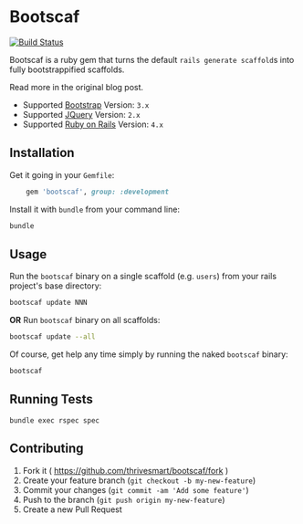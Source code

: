 # Bootscaf

[![Build Status](https://travis-ci.org/thrivesmart/bootscaf.svg)](https://travis-ci.org/thrivesmart/bootscaf)

Bootscaf is a ruby gem that turns the default `rails generate scaffold`s into fully bootstrappified scaffolds.

Read more in the original blog post.

* Supported [Bootstrap](http://getbootstrap.com/) Version: `3.x`
* Supported [JQuery](http://jquery.com/) Version: `2.x`
* Supported [Ruby on Rails](http://rubyonrails.org/) Version: `4.x`

## Installation

Get it going in your `Gemfile`:

```ruby
    gem 'bootscaf', group: :development
```

Install it with `bundle` from your command line:

```sh
bundle
```

## Usage

Run the `bootscaf` binary on a single scaffold (e.g. `users`) from your rails project's base directory: 

```sh
bootscaf update NNN
```

__OR__ Run `bootscaf` binary on all scaffolds:


```sh
bootscaf update --all
```

Of course, get help any time simply by running the naked `bootscaf` binary:

```sh
bootscaf
```

## Running Tests

`bundle exec rspec spec`

## Contributing

1. Fork it ( https://github.com/thrivesmart/bootscaf/fork )
2. Create your feature branch (`git checkout -b my-new-feature`)
3. Commit your changes (`git commit -am 'Add some feature'`)
4. Push to the branch (`git push origin my-new-feature`)
5. Create a new Pull Request

